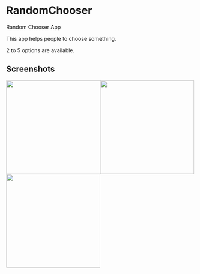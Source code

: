 # RandomChooser

Random Chooser App 

This app helps people to choose something.

2 to 5 options are available.


## Screenshots

<img src="https://user-images.githubusercontent.com/55505154/135706836-4b681030-7d5e-468f-9fa0-f539031f059c.png" width="250"><img src="https://user-images.githubusercontent.com/55505154/135706843-19279bd8-473f-4ac7-82ca-61a2c6b4c7b4.png" width="250"><img src="https://user-images.githubusercontent.com/55505154/135706852-2f4ae30f-aa02-4b04-994b-bc9b4a07e456.png" width="250">



